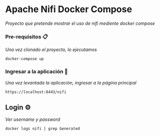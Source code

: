 # Apache Nifi Docker Compose

_Proyecto que pretende mostrar el uso de nifi mediente docker compose_

### Pre-requisitos 📋

_Una vez clonado el proyecto, lo ejecutamos_

```
docker-compose up
```

### Ingresar a la aplicación 🔧

_Una vez levantada la aplicación, ingresar a la página principal_

```
https://localhost:8443/nifi
```

## Login ⚙️

_Ver username y password_

```
docker logs nifi | grep Generated
```
